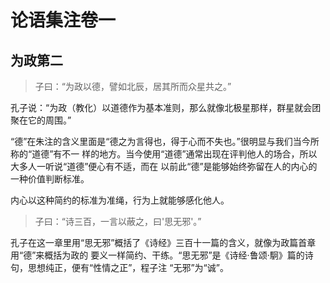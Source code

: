 # 论语集注卷一

## 为政第二

> 子曰：“为政以德，譬如北辰，居其所而众星共之。”

孔子说：“为政（教化）以道德作为基本准则，那么就像北极星那样，群星就会团聚在它的周围。”

“德”在朱注的含义里面是“德之为言得也，得于心而不失也。”很明显与我们当今所称的“道德”有不一
样的地方。当今使用“道德”通常出现在评判他人的场合，所以大多人一听说“道德”便心有不适，而在
以前此“德”是能够始终弥留在人的内心的一种价值判断标准。

内心以这种简约的标准为准绳，行为上就能够感化他人。

> 子曰：“诗三百，一言以蔽之，曰'思无邪'。”

孔子在这一章里用“思无邪”概括了《诗经》三百十一篇的含义，就像为政篇首章用“德”来概括为政的
要义一样简约、干练。“思无邪”是《诗经·鲁颂·駉》篇的诗句，思想纯正，便有“性情之正”，程子注
“无邪”为“诚”。
